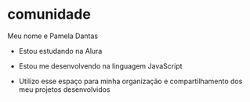 # comunidade

Meu nome e Pamela Dantas 

- Estou estudando na Alura
  
- Estou me desenvolvendo na linguagem JavaScript

- Utilizo esse espaço para minha organização e compartilhamento dos meu projetos desenvolvidos
